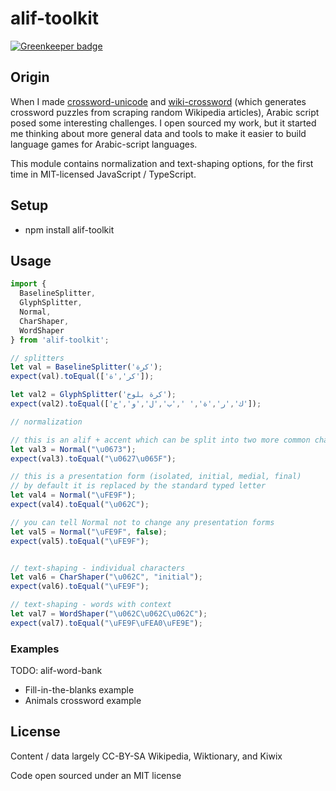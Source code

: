 # alif-toolkit

[![Greenkeeper badge](https://badges.greenkeeper.io/Georeactor/alif-toolkit.svg)](https://greenkeeper.io/)

## Origin

When I made <a href="https://github.com/mapmeld/crossword-unicode">crossword-unicode</a>
 and <a href="https://github.com/mapmeld/wiki-crossword">wiki-crossword</a>
(which generates crossword puzzles from scraping random Wikipedia articles),
Arabic script posed some interesting challenges. I open sourced my work, but
it started me thinking about more general data and tools to make it easier to
build language games for Arabic-script languages.

This module contains normalization and text-shaping options, for the
first time in MIT-licensed JavaScript / TypeScript.

## Setup

- npm install alif-toolkit

## Usage

```javascript
import {
  BaselineSplitter,
  GlyphSplitter,
  Normal,
  CharShaper,
  WordShaper
} from 'alif-toolkit';

// splitters
let val = BaselineSplitter('كرة');
expect(val).toEqual(['كر','ة']);

let val2 = GlyphSplitter('كرة بلوخ');
expect(val2).toEqual(['ك','ر','ة',' ','ب','ل','و','خ']);

// normalization

// this is an alif + accent which can be split into two more common chars
let val3 = Normal("\u0673");
expect(val3).toEqual("\u0627\u065F");

// this is a presentation form (isolated, initial, medial, final)
// by default it is replaced by the standard typed letter
let val4 = Normal("\uFE9F");
expect(val4).toEqual("\u062C");

// you can tell Normal not to change any presentation forms
let val5 = Normal("\uFE9F", false);
expect(val5).toEqual("\uFE9F");


// text-shaping - individual characters
let val6 = CharShaper("\u062C", "initial");
expect(val6).toEqual("\uFE9F");

// text-shaping - words with context
let val7 = WordShaper("\u062C\u062C\u062C");
expect(val7).toEqual("\uFE9F\uFEA0\uFE9E");
```

### Examples

TODO: alif-word-bank
- Fill-in-the-blanks example
- Animals crossword example

## License

Content / data largely CC-BY-SA Wikipedia, Wiktionary, and Kiwix

Code open sourced under an MIT license
